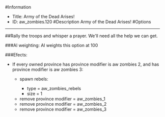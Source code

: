 #Information
 - Title: Army of the Dead Arises!
 - ID: aw_zombies.120
#Description
Army of the Dead Arises!
#Options

___
##Rally the troops and whisper a prayer. We'll need all the help we can get.

###AI weighting:
AI weights this option at 100


###Efects:<ul><li>If every owned province has province modifier is aw zombies 2, and has province modifier is aw zombies 3:</li><ul><li>spawn rebels:</li><ul><li>type = aw_zombies_rebels</li><li>size = 1</li></ul><li>remove province modifier = aw_zombies_1</li><li>remove province modifier = aw_zombies_2</li><li>remove province modifier = aw_zombies_3</li></ul></ul>
